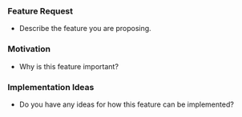 ### Feature Request
- Describe the feature you are proposing.

### Motivation
- Why is this feature important?

### Implementation Ideas
- Do you have any ideas for how this feature can be implemented?
